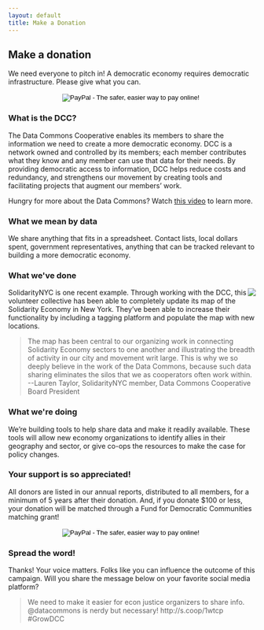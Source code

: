 ```yaml
---
layout: default
title: Make a Donation
---
```


<div class="section">

<h2>Make a donation</h2>

<p>
We need everyone to pitch in! A democratic economy requires democratic infrastructure. Please give what you can.
</p>
<div style="text-align: center;">
<form action="https://www.paypal.com/cgi-bin/webscr" method="post" target="_top">
<input type="hidden" name="cmd" value="_s-xclick">
<input type="hidden" name="hosted_button_id" value="AR23SZMAMLVVN">
<input type="image" src="https://www.paypalobjects.com/en_US/i/btn/btn_donateCC_LG.gif" border="0" name="submit" alt="PayPal - The safer, easier way to pay online!">
<img alt="" border="0" src="https://www.paypalobjects.com/en_US/i/scr/pixel.gif" width="1" height="1">
</form>
</div>
<h3>What is the DCC?</h3>
<p>
The Data Commons Cooperative enables its members to share the information we need to create a more democratic economy. DCC is a network owned and controlled by its members; each member contributes what they know and any member can use that data for their needs. By providing democratic access to information, DCC helps reduce costs and redundancy, and strengthens our movement by creating tools and facilitating projects that augment our members’ work. 
</p>
<p>
Hungry for more about the Data Commons? Watch <a target="blank" href="https://www.youtube.com/watch?v=vnZTcfGmX4E">this video</a> to learn more. 
</p>

<h3>What we mean by data</h3>
<p>
We share anything that fits in a spreadsheet. Contact lists, local dollars spent, government representatives, anything that can be tracked relevant to building a more democratic economy.
</p>
<h3>What we've done</h3>
<img style="float:right" src="{{site.baseurl}}/images/solidnyc.jpg" />
<p>
SolidarityNYC is one recent example. Through working with the DCC, this volunteer collective has been able to completely update its map of the Solidarity Economy in New York. They’ve been able to increase their functionality by including a tagging platform and populate the map with new locations.</p> 
<blockquote>The map has been central to our organizing work in connecting Solidarity Economy sectors to one another and illustrating the breadth of activity in our city and movement writ large. This is why we so deeply believe in the work of the Data Commons, because such data sharing eliminates the silos that we as cooperators often work within. <br>
--Lauren Taylor, SolidarityNYC member, Data Commons Cooperative Board President
</blockquote>

<h3>What we're doing</h3>
<p>
We’re building tools to help share data and make it readily available. These tools will allow new economy organizations to identify allies in their geography and sector, or give co-ops the resources to make the case for policy changes.
</p>
<h3>Your support is so appreciated!</h3>
<p>
All donors are listed in our annual reports, distributed to all
members, for a minimum of 5 years after their donation. And, if you donate $100 or less, your donation will be matched through a Fund for Democratic Communities matching grant!
</p>

<div style="text-align: center;">
<form action="https://www.paypal.com/cgi-bin/webscr" method="post" target="_top">
<input type="hidden" name="cmd" value="_s-xclick">
<input type="hidden" name="hosted_button_id" value="AR23SZMAMLVVN">
<input type="image" src="https://www.paypalobjects.com/en_US/i/btn/btn_donateCC_LG.gif" border="0" name="submit" alt="PayPal - The safer, easier way to pay online!">
<img alt="" border="0" src="https://www.paypalobjects.com/en_US/i/scr/pixel.gif" width="1" height="1">
</form>
</div>

<h3>Spread the word!</h3>
<p>
Thanks! Your voice matters. Folks like you can influence the outcome of this campaign. Will you share the message below on your favorite social media platform?</p>

<blockquote>We need to make it easier for econ justice organizers to share info. @datacommons is nerdy but necessary! http://s.coop/1wtcp #GrowDCC
</blockquote>

</div>

